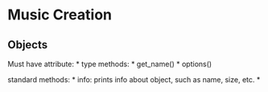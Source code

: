 Music Creation
==============


## Objects
Must have attribute:
    * type
methods:
    * get_name()
    * options()


standard methods:
    * info: prints info about object, such as name, size, etc.
    * 